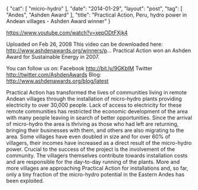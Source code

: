 {
   "cat": [
      "micro-hydro"
   ],
   "date": "2014-01-29",
   "layout": "post",
   "tag": [
      "Andes",
      "Ashden Award"
   ],
   "title": "Practical Action, Peru, hydro power in Andean villages - Ashden Award winner"
}

https://www.youtube.com/watch?v=xepODtFXjk4

  Uploaded on Feb 26, 2008
This video can be downloaded here: http://www.ashdenawards.org/winners/p... Practical Action won an Ashden Award for Sustainable Energy in 2007.

You can follow us on:
Facebook http://bit.ly/9GKbIM
Twitter http://twitter.com/AshdenAwards
Blog: http://www.ashdenawards.org/blog/latest

Practical Action has transformed the lives of communities living in remote Andean villages through the installation of micro-hydro plants providing electricity to over 30,000 people. Lack of access to electricity for these remote communities has restricted the economic development of the area with many people leaving in search of better opportunities. Since the arrival of micro-hydro the area is thriving as those who had left are returning, bringing their businesses with them, and others are also migrating to the area. Some villages have even doubled in size and for over 60% of villagers, their incomes have increased as a direct result of the micro-hydro power. Crucial to the success of the project is the involvement of the community. The villagers themselves contribute towards installation costs and are responsible for the day-to-day running of the plants. More and more villages are approaching Practical Action for installations and, so far, only a tiny fraction of the micro-hydro potential in the Eastern Andes has been exploited.
